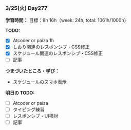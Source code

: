 ### 3/25(火) Day277

**学習時間：**
目標：8h
16h（week: 24h, total: 1061h/1000h）

**TODO:**
- [x] Atcoder or paiza 1h
- [x] しおり関連のレスポンシブ・CSS修正
- [x] スケジュール関連のレスポンシブ・CSS修正
- [ ] 記事

**つまづいたところ・学び：**
- スケジュールのスマホ表示

**明日の TODO:**
- [ ] Atcoder or paiza
- [ ] タイピング練習
- [ ] レスポンシブ・UI検討
- [ ] 記事
